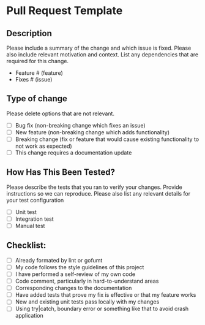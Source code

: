 # Pull Request Template

## Description

Please include a summary of the change and which issue is fixed. Please also include relevant motivation and context. List any dependencies that are required for this change.

- Feature # (feature)
- Fixes # (issue)

## Type of change

Please delete options that are not relevant.

- [ ] Bug fix (non-breaking change which fixes an issue)
- [ ] New feature (non-breaking change which adds functionality)
- [ ] Breaking change (fix or feature that would cause existing functionality to not work as expected)
- [ ] This change requires a documentation update

## How Has This Been Tested?

Please describe the tests that you ran to verify your changes. Provide instructions so we can reproduce. Please also list any relevant details for your test configuration

- [ ] Unit test
- [ ] Integration test
- [ ] Manual test

## Checklist:

- [ ] Already formated by lint or gofumt
- [ ] My code follows the style guidelines of this project
- [ ] I have performed a self-review of my own code
- [ ] Code comment, particularly in hard-to-understand areas
- [ ] Corresponding changes to the documentation
- [ ] Have added tests that prove my fix is effective or that my feature works
- [ ] New and existing unit tests pass locally with my changes
- [ ] Using try|catch, boundary error or something like that to avoid crash application

